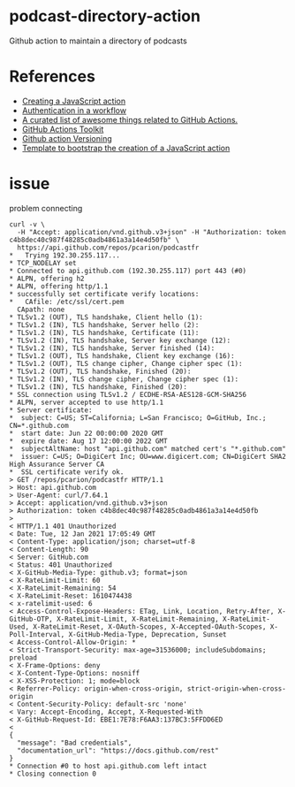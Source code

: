 # podcast-directory-action
Github action to maintain a directory of podcasts


# References

* [Creating a JavaScript action](https://docs.github.com/en/free-pro-team@latest/actions/creating-actions/creating-a-javascript-action)
* [Authentication in a workflow
](https://docs.github.com/en/free-pro-team@latest/actions/reference/authentication-in-a-workflow)
* [A curated list of awesome things related to GitHub Actions.](https://github.com/sdras/awesome-actions)
* [GitHub Actions Toolkit](https://github.com/actions/toolkit)
* [Github action Versioning](https://github.com/actions/toolkit/blob/master/docs/action-versioning.md)
* [Template to bootstrap the creation of a JavaScript action](https://github.com/actions/javascript-action)


# issue

problem connecting

```
curl -v \
  -H "Accept: application/vnd.github.v3+json" -H "Authorization: token c4b8dec40c987f48285c0adb4861a3a14e4d50fb" \
  https://api.github.com/repos/pcarion/podcastfr
*   Trying 192.30.255.117...
* TCP_NODELAY set
* Connected to api.github.com (192.30.255.117) port 443 (#0)
* ALPN, offering h2
* ALPN, offering http/1.1
* successfully set certificate verify locations:
*   CAfile: /etc/ssl/cert.pem
  CApath: none
* TLSv1.2 (OUT), TLS handshake, Client hello (1):
* TLSv1.2 (IN), TLS handshake, Server hello (2):
* TLSv1.2 (IN), TLS handshake, Certificate (11):
* TLSv1.2 (IN), TLS handshake, Server key exchange (12):
* TLSv1.2 (IN), TLS handshake, Server finished (14):
* TLSv1.2 (OUT), TLS handshake, Client key exchange (16):
* TLSv1.2 (OUT), TLS change cipher, Change cipher spec (1):
* TLSv1.2 (OUT), TLS handshake, Finished (20):
* TLSv1.2 (IN), TLS change cipher, Change cipher spec (1):
* TLSv1.2 (IN), TLS handshake, Finished (20):
* SSL connection using TLSv1.2 / ECDHE-RSA-AES128-GCM-SHA256
* ALPN, server accepted to use http/1.1
* Server certificate:
*  subject: C=US; ST=California; L=San Francisco; O=GitHub, Inc.; CN=*.github.com
*  start date: Jun 22 00:00:00 2020 GMT
*  expire date: Aug 17 12:00:00 2022 GMT
*  subjectAltName: host "api.github.com" matched cert's "*.github.com"
*  issuer: C=US; O=DigiCert Inc; OU=www.digicert.com; CN=DigiCert SHA2 High Assurance Server CA
*  SSL certificate verify ok.
> GET /repos/pcarion/podcastfr HTTP/1.1
> Host: api.github.com
> User-Agent: curl/7.64.1
> Accept: application/vnd.github.v3+json
> Authorization: token c4b8dec40c987f48285c0adb4861a3a14e4d50fb
>
< HTTP/1.1 401 Unauthorized
< Date: Tue, 12 Jan 2021 17:05:49 GMT
< Content-Type: application/json; charset=utf-8
< Content-Length: 90
< Server: GitHub.com
< Status: 401 Unauthorized
< X-GitHub-Media-Type: github.v3; format=json
< X-RateLimit-Limit: 60
< X-RateLimit-Remaining: 54
< X-RateLimit-Reset: 1610474438
< x-ratelimit-used: 6
< Access-Control-Expose-Headers: ETag, Link, Location, Retry-After, X-GitHub-OTP, X-RateLimit-Limit, X-RateLimit-Remaining, X-RateLimit-Used, X-RateLimit-Reset, X-OAuth-Scopes, X-Accepted-OAuth-Scopes, X-Poll-Interval, X-GitHub-Media-Type, Deprecation, Sunset
< Access-Control-Allow-Origin: *
< Strict-Transport-Security: max-age=31536000; includeSubdomains; preload
< X-Frame-Options: deny
< X-Content-Type-Options: nosniff
< X-XSS-Protection: 1; mode=block
< Referrer-Policy: origin-when-cross-origin, strict-origin-when-cross-origin
< Content-Security-Policy: default-src 'none'
< Vary: Accept-Encoding, Accept, X-Requested-With
< X-GitHub-Request-Id: EBE1:7E78:F6AA3:137BC3:5FFDD6ED
<
{
  "message": "Bad credentials",
  "documentation_url": "https://docs.github.com/rest"
}
* Connection #0 to host api.github.com left intact
* Closing connection 0
```
